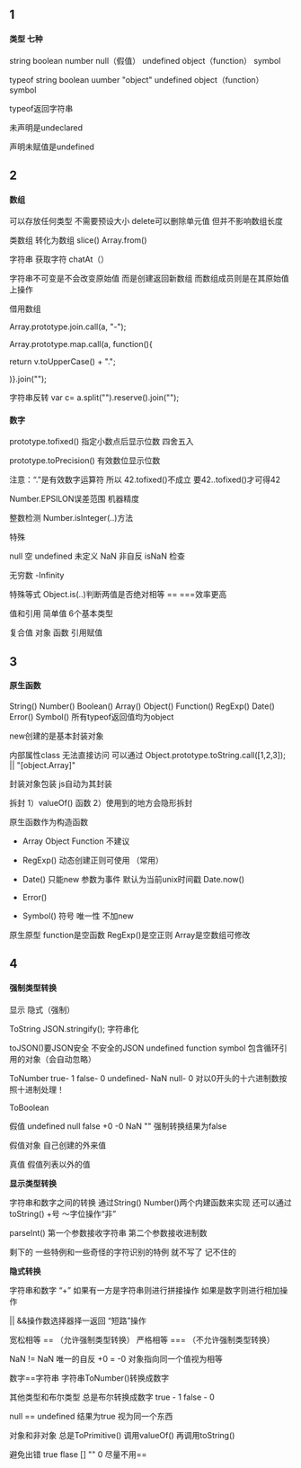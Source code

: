 ## 1

#### 类型 七种

string    boolean    number    null（假值）    undefined    object（function）    symbol

typeof    string    boolean    uumber    "object"    undefined    object（function）    symbol

typeof返回字符串

未声明是undeclared

声明未赋值是undefined

## 2

#### 数组

可以存放任何类型 不需要预设大小  delete可以删除单元值 但并不影响数组长度

类数组 转化为数组 slice\(\)  Array.from\(\)

字符串 获取字符 chatAt（）

字符串不可变是不会改变原始值 而是创建返回新数组  而数组成员则是在其原始值上操作

借用数组

Array.prototype.join.call\(a, "-"\);

Array.prototype.map.call\(a, function\(\){

return v.toUpperCase\(\) + ".";

\)}.join\(""\);

字符串反转 var c= a.split\(""\).reserve\(\).join\(""\);

#### 数字

prototype.tofixed\(\) 指定小数点后显示位数 四舍五入

prototype.toPrecision\(\) 有效数位显示位数

注意：“.”是有效数字运算符 所以 42.tofixed\(\)不成立 要42..tofixed\(\)才可得42

Number.EPSILON误差范围 机器精度

整数检测 Number.isInteger\(..\)方法

特殊

null 空 undefined 未定义 NaN 非自反 isNaN 检查

无穷数 -Infinity

特殊等式 Object.is\(..\)判断两值是否绝对相等 == ===效率更高

值和引用 简单值 6个基本类型

复合值 对象 函数 引用赋值

## 3

#### 原生函数

String\(\) Number\(\) Boolean\(\) Array\(\) Object\(\) Function\(\) RegExp\(\) Date\(\) Error\(\) Symbol\(\)  所有typeof返回值均为object

new创建的是基本封装对象

内部属性class 无法直接访问 可以通过 Object.prototype.toString.call\(\[1,2,3\]\); \|\| "\[object.Array\]"

封装对象包装 js自动为其封装

拆封 1）valueOf\(\) 函数 2）使用到的地方会隐形拆封

原生函数作为构造函数

* Array Object Function 不建议

* RegExp\(\) 动态创建正则可使用 （常用）

* Date\(\) 只能new 参数为事件 默认为当前unix时间戳 Date.now\(\)

* Error\(\)

* Symbol\(\) 符号 唯一性 不加new

原生原型 function是空函数 RegExp\(\)是空正则 Array是空数组可修改

## 4

#### 强制类型转换

显示 隐式（强制）

ToString JSON.stringify\(\);  字符串化

toJSON\(\)要JSON安全 不安全的JSON undefined function symbol 包含循环引用的对象（会自动忽略）

ToNumber true- 1 false- 0 undefined- NaN  null- 0  对以0开头的十六进制数按照十进制处理！

ToBoolean

假值 undefined null false +0 -0 NaN "" 强制转换结果为false

假值对象 自己创建的外来值

真值 假值列表以外的值

**显示类型转换**

字符串和数字之间的转换 通过String\(\) Number\(\)两个内建函数来实现 还可以通过toString\(\) +号 ～字位操作“非”

parseInt\(\) 第一个参数接收字符串 第二个参数接收进制数

剩下的 一些特例和一些奇怪的字符识别的特例 就不写了 记不住的

**隐式转换**

字符串和数字 “+” 如果有一方是字符串则进行拼接操作 如果是数字则进行相加操作

\|\| &&操作数选择器择一返回 “短路”操作

宽松相等 == （允许强制类型转换） 严格相等 === （不允许强制类型转换）

NaN != NaN 唯一的自反 +0 = -0 对象指向同一个值视为相等

数字==字符串 字符串ToNumber\(\)转换成数字

其他类型和布尔类型 总是布尔转换成数字 true - 1 false - 0

null == undefined 结果为true 视为同一个东西

对象和非对象 总是ToPrimitive\(\) 调用valueOf\(\) 再调用toString\(\)

避免出错 true flase \[\] "" 0 尽量不用==

